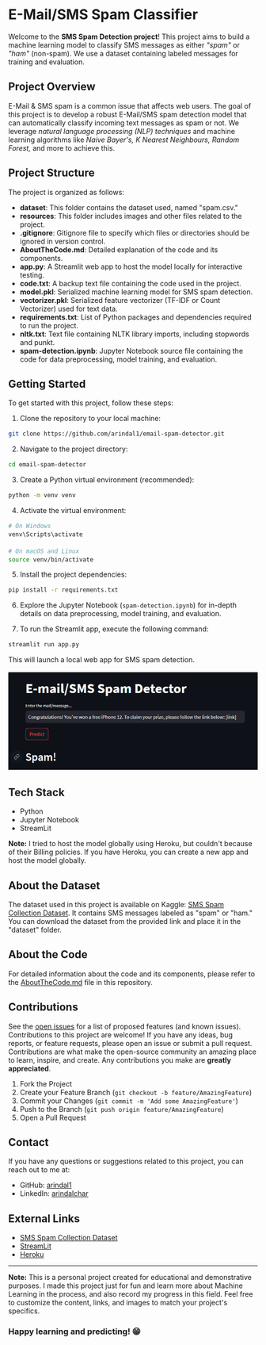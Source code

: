 # E-Mail/SMS Spam Classifier

Welcome to the **SMS Spam Detection project**! This project aims to build a machine learning model to classify SMS messages as either *"spam"* or *"ham"* (non-spam). We use a dataset containing labeled messages for training and evaluation.

## Project Overview

E-Mail & SMS spam is a common issue that affects web users. The goal of this project is to develop a robust E-Mail/SMS spam detection model that can automatically classify incoming text messages as spam or not. We leverage *natural language processing (NLP) techniques* and machine learning algorithms like *Naive Bayer's, K Nearest Neighbours, Random Forest,* and more to achieve this.

## Project Structure

The project is organized as follows:

- **dataset**: This folder contains the dataset used, named "spam.csv."
- **resources**: This folder includes images and other files related to the project.
- **.gitignore**: Gitignore file to specify which files or directories should be ignored in version control.
- **AboutTheCode.md**: Detailed explanation of the code and its components.
- **app.py**: A Streamlit web app to host the model locally for interactive testing.
- **code.txt**: A backup text file containing the code used in the project.
- **model.pkl**: Serialized machine learning model for SMS spam detection.
- **vectorizer.pkl**: Serialized feature vectorizer (TF-IDF or Count Vectorizer) used for text data.
- **requirements.txt**: List of Python packages and dependencies required to run the project.
- **nltk.txt**: Text file containing NLTK library imports, including stopwords and punkt.
- **spam-detection.ipynb**: Jupyter Notebook source file containing the code for data preprocessing, model training, and evaluation.

## Getting Started

To get started with this project, follow these steps:

1. Clone the repository to your local machine:

```bash
git clone https://github.com/arindal1/email-spam-detector.git
```

2. Navigate to the project directory:

```bash
cd email-spam-detector
```

3. Create a Python virtual environment (recommended):

```bash
python -m venv venv
```

4. Activate the virtual environment:

```bash
# On Windows
venv\Scripts\activate

# On macOS and Linux
source venv/bin/activate
```

5. Install the project dependencies:

```bash
pip install -r requirements.txt
```

6. Explore the Jupyter Notebook (`spam-detection.ipynb`) for in-depth details on data preprocessing, model training, and evaluation.

7. To run the Streamlit app, execute the following command:

```bash
streamlit run app.py
```

This will launch a local web app for SMS spam detection.
<br>
<br>
![Project Preview](./resources/1.png)

## Tech Stack

- Python
- Jupyter Notebook
- StreamLit

**Note:** I tried to host the model globally using Heroku, but couldn't because of their Billing policies. If you have Heroku, you can create a new app and host the model globally.

## About the Dataset

The dataset used in this project is available on Kaggle: [SMS Spam Collection Dataset](https://www.kaggle.com/datasets/uciml/sms-spam-collection-dataset). It contains SMS messages labeled as "spam" or "ham." You can download the dataset from the provided link and place it in the "dataset" folder.

## About the Code

For detailed information about the code and its components, please refer to the [AboutTheCode.md](./AboutTheCode.md) file in this repository.

## Contributions

See the [open issues](https://github.com/arindal1/Dogs-Vs-Cats-Classifier/issues) for a list of proposed features (and known issues). <br>
Contributions to this project are welcome! If you have any ideas, bug reports, or feature requests, please open an issue or submit a pull request. Contributions are what make the open-source community an amazing place to learn, inspire, and create. Any contributions you make are **greatly appreciated**.

1. Fork the Project
2. Create your Feature Branch (`git checkout -b feature/AmazingFeature`)
3. Commit your Changes (`git commit -m 'Add some AmazingFeature'`)
4. Push to the Branch (`git push origin feature/AmazingFeature`)
5. Open a Pull Request

## Contact

If you have any questions or suggestions related to this project, you can reach out to me at:

- GitHub: [arindal1](https://github.com/arindal1)
- LinkedIn: [arindalchar](https://www.linkedin.com/arindalchar/)

## External Links

- [SMS Spam Collection Dataset](https://www.kaggle.com/datasets/uciml/sms-spam-collection-dataset)
- [StreamLit](https://docs.streamlit.io/)
- [Heroku](https://dashboard.heroku.com/apps)

---

**Note:** This is a personal project created for educational and demonstrative purposes. I made this project just for fun and learn more about Machine Learning in the process, and also record my progress in this field. Feel free to customize the content, links, and images to match your project's specifics.

### Happy learning and predicting! 😁

